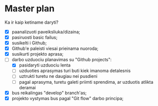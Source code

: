 # Master plan

Ka ir kaip ketiname daryti?

- [x] paanalizuoti paveiksliuka/dizaina;
- [x] pasiruosti basic failus;
- [x] susikelti i Github;
- [x] Github'e paleisti viesai prieinama nuoroda;
- [x] susikurti projekto aprasa;
- [ ] darbo uzduociu planavimas su "Github projects":
    - [x] pasidaryti uzduociu lenta
    - [ ] uzduoties aprasymas turi buti kiek imanoma detalesnis
    - [ ] uztrukti turetu ne daugiau nei pusdieni
    - [ ] pagal aprasyma, turetu galeti priimti sprendima, ar uzduotis atlikta deramai
- [x] bus reikalingas "develop" branch'as;
- [x] projekto vystymas bus pagal "Git flow" darbo principa;